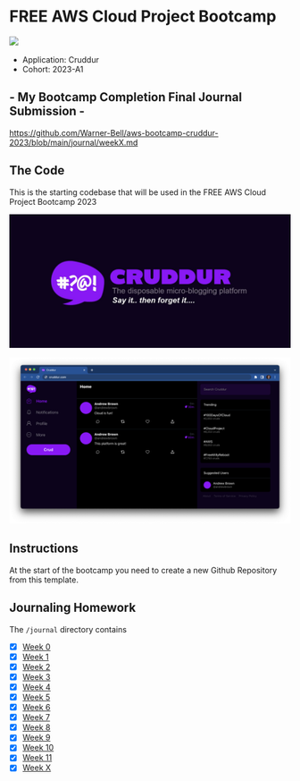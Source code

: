 # FREE AWS Cloud Project Bootcamp

![](https://codebuild.us-east-1.amazonaws.com/badges?uuid=eyJlbmNyeXB0ZWREYXRhIjoicWIyaWFaNElvcWpjaUg3eDhEeGR1Rlg5eWc1VzRNVjVFM3RMbXVmeHp6R3VMcVA1dk1NRWdBS25pM0FiVkI3SkdueE0zUEV1VXVuTWFua2FaVFk4dE5FPSIsIml2UGFyYW1ldGVyU3BlYyI6InplWlYwdkFrZG5DSlZIdU4iLCJtYXRlcmlhbFNldFNlcmlhbCI6MX0%3D&branch=main)

- Application: Cruddur
- Cohort: 2023-A1

## - My Bootcamp Completion Final Journal Submission -
https://github.com/Warner-Bell/aws-bootcamp-cruddur-2023/blob/main/journal/weekX.md

## The Code
This is the starting codebase that will be used in the FREE AWS Cloud Project Bootcamp 2023

![Cruddur Graphic](_docs/assets/cruddur-banner.jpg)

![Cruddur Screenshot](_docs/assets/cruddur-screenshot.png)

## Instructions

At the start of the bootcamp you need to create a new Github Repository from this template.

## Journaling Homework

The `/journal` directory contains

- [x] [Week 0](journal/week0.md)
- [x] [Week 1](journal/week1.md)
- [x] [Week 2](journal/week2.md)
- [x] [Week 3](journal/week3.md)
- [x] [Week 4](journal/week4.md)
- [x] [Week 5](journal/week5.md)
- [x] [Week 6](journal/week6.md)
- [x] [Week 7](journal/week7.md)
- [x] [Week 8](journal/week8.md)
- [x] [Week 9](journal/week9.md)
- [x] [Week 10](journal/week10.md)
- [x] [Week 11](journal/week11.md)
- [x] [Week X](journal/weekX.md)

